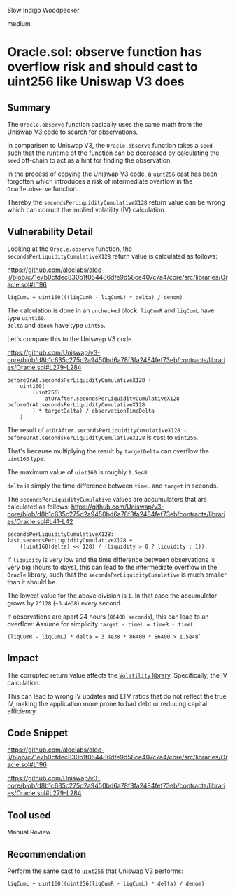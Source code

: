 Slow Indigo Woodpecker

medium

# Oracle.sol: observe function has overflow risk and should cast to uint256 like Uniswap V3 does
## Summary
The `Oracle.observe` function basically uses the same math from the Uniswap V3 code to search for observations.  

In comparison to Uniswap V3, the `Oracle.observe` function takes a `seed` such that the runtime of the function can be decreased by calculating the `seed` off-chain to act as a hint for finding the observation.  

In the process of copying the Uniswap V3 code, a `uint256` cast has been forgotten which introduces a risk of intermediate overflow in the `Oracle.observe` function.  

Thereby the `secondsPerLiquidityCumulativeX128` return value can be wrong which can corrupt the implied volatility (ÌV) calculation.  

## Vulnerability Detail
Looking at the `Oracle.observe` function, the `secondsPerLiquidityCumulativeX128` return value is calculated as follows:

https://github.com/aloelabs/aloe-ii/blob/c71e7b0cfdec830b1f054486dfe9d58ce407c7a4/core/src/libraries/Oracle.sol#L196
```solidity
liqCumL + uint160(((liqCumR - liqCumL) * delta) / denom)
```

The calculation is done in an `unchecked` block. `liqCumR` and `liqCumL` have type `uint160`.  
`delta` and `denom` have type `uint56`.  

Let's compare this to the Uniswap V3 code.

https://github.com/Uniswap/v3-core/blob/d8b1c635c275d2a9450bd6a78f3fa2484fef73eb/contracts/libraries/Oracle.sol#L279-L284
```solidity
beforeOrAt.secondsPerLiquidityCumulativeX128 +
    uint160(
        (uint256(
            atOrAfter.secondsPerLiquidityCumulativeX128 - beforeOrAt.secondsPerLiquidityCumulativeX128
        ) * targetDelta) / observationTimeDelta
    )
```

The result of `atOrAfter.secondsPerLiquidityCumulativeX128 - beforeOrAt.secondsPerLiquidityCumulativeX128` is cast to `uint256`.  

That's because multiplying the result by `targetDelta` can overflow the `uint160` type.  

The maximum value of `uint160` is roughly `1.5e48`.  

`delta` is simply the time difference between `timeL` and `target` in seconds.  

The `secondsPerLiquidityCumulative` values are accumulators that are calculated as follows:
https://github.com/Uniswap/v3-core/blob/d8b1c635c275d2a9450bd6a78f3fa2484fef73eb/contracts/libraries/Oracle.sol#L41-L42
```solidity
secondsPerLiquidityCumulativeX128: last.secondsPerLiquidityCumulativeX128 +
    ((uint160(delta) << 128) / (liquidity > 0 ? liquidity : 1)),
```

If `liquidity` is very low and the time difference between observations is very big (hours to days), this can lead to the intermediate overflow in the `Oracle` library, such that the `secondsPerLiquidityCumulative` is much smaller than it should be.  

The lowest value for the above division is `1`. In that case the accumulator grows by `2^128` (`~3.4e38`) every second.

If observations are apart 24 hours (`86400 seconds`), this can lead to an overflow:
Assume for simplicity `target - timeL = timeR - timeL`
```text
(liqCumR - liqCumL) * delta = 3.4e38 * 86400 * 86400 > 1.5e48`
```

## Impact
The corrupted return value affects the [`Volatility` library](https://github.com/aloelabs/aloe-ii/blob/c71e7b0cfdec830b1f054486dfe9d58ce407c7a4/core/src/libraries/Volatility.sol#L121). Specifically, the IV calculation.    

This can lead to wrong IV updates and LTV ratios that do not reflect the true IV, making the application more prone to bad debt or reducing capital efficiency.  

## Code Snippet
https://github.com/aloelabs/aloe-ii/blob/c71e7b0cfdec830b1f054486dfe9d58ce407c7a4/core/src/libraries/Oracle.sol#L196

https://github.com/Uniswap/v3-core/blob/d8b1c635c275d2a9450bd6a78f3fa2484fef73eb/contracts/libraries/Oracle.sol#L279-L284

## Tool used
Manual Review

## Recommendation
Perform the same cast to `uint256` that Uniswap V3 performs:  
```solidity
liqCumL + uint160((uint256(liqCumR - liqCumL) * delta) / denom)
```